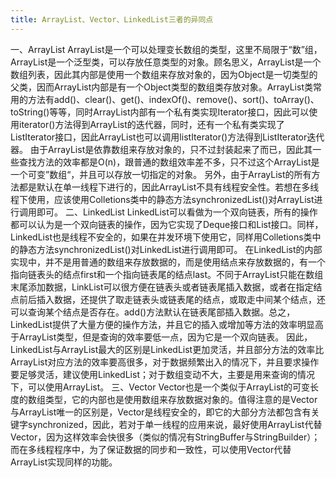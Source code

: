 ```yaml
---
title: ArrayList、Vector、LinkedList三者的异同点
---
```

一、ArrayList
ArrayList是一个可以处理变长数组的类型，这里不局限于“数”组，ArrayList是一个泛型类，可以存放任意类型的对象。顾名思义，ArrayList是一个数组列表，因此其内部是使用一个数组来存放对象的，因为Object是一切类型的父类，因而ArrayList内部是有一个Object类型的数组类存放对象。ArrayList类常用的方法有add()、clear()、get()、indexOf()、remove()、sort()、toArray()、toString()等等，同时ArrayList内部有一个私有类实现Iterator接口，因此可以使用iterator()方法得到ArrayList的迭代器，同时，还有一个私有类实现了ListIterator接口，因此ArrayList也可以调用listIterator()方法得到ListIterator迭代器。
由于ArrayList是依靠数组来存放对象的，只不过封装起来了而已，因此其一些查找方法的效率都是O(n)，跟普通的数组效率差不多，只不过这个ArrayList是一个可变”数组“，并且可以存放一切指定的对象。
另外，由于ArrayList的所有方法都是默认在单一线程下进行的，因此ArrayList不具有线程安全性。若想在多线程下使用，应该使用Colletions类中的静态方法synchronizedList()对ArrayList进行调用即可。
二、LinkedList
LinkedList可以看做为一个双向链表，所有的操作都可以认为是一个双向链表的操作，因为它实现了Deque接口和List接口。同样，LinkedList也是线程不安全的，如果在并发环境下使用它，同样用Colletions类中的静态方法synchronizedList()对LinkedList进行调用即可。
在LinkedList的内部实现中，并不是用普通的数组来存放数据的，而是使用结点<Node>来存放数据的，有一个指向链表头的结点first和一个指向链表尾的结点last。不同于ArrayList只能在数组末尾添加数据，LinkList可以很方便在链表头或者链表尾插入数据，或者在指定结点前后插入数据，还提供了取走链表头或链表尾的结点，或取走中间某个结点，还可以查询某个结点是否存在。add()方法默认在链表尾部插入数据。总之，LinkedList提供了大量方便的操作方法，并且它的插入或增加等方法的效率明显高于ArrayList类型，但是查询的效率要低一点，因为它是一个双向链表。
因此，LinkedList与ArrayList最大的区别是LinkedList更加灵活，并且部分方法的效率比ArrayList对应方法的效率要高很多，对于数据频繁出入的情况下，并且要求操作要足够灵活，建议使用LinkedList；对于数组变动不大，主要是用来查询的情况下，可以使用ArrayList。
三、Vector
Vector也是一个类似于ArrayList的可变长度的数组类型，它的内部也是使用数组来存放数据对象的。值得注意的是Vector与ArrayList唯一的区别是，Vector是线程安全的，即它的大部分方法都包含有关键字synchronized，因此，若对于单一线程的应用来说，最好使用ArrayList代替Vector，因为这样效率会快很多（类似的情况有StringBuffer与StringBuilder）；而在多线程程序中，为了保证数据的同步和一致性，可以使用Vector代替ArrayList实现同样的功能。